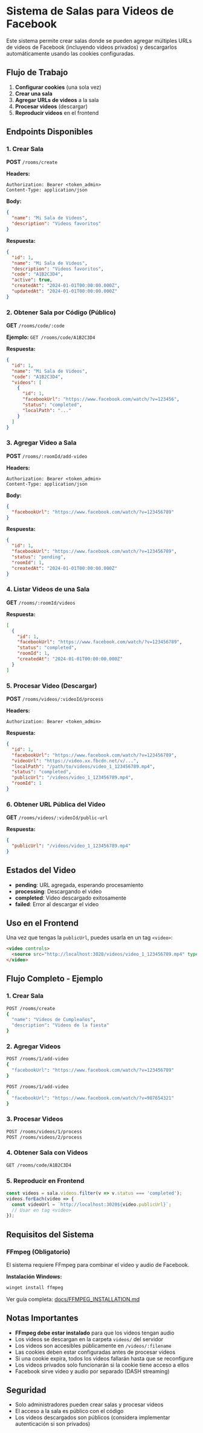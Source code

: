 # Sistema de Salas para Videos de Facebook

Este sistema permite crear salas donde se pueden agregar múltiples URLs de videos de Facebook (incluyendo videos privados) y descargarlos automáticamente usando las cookies configuradas.

## Flujo de Trabajo

1. **Configurar cookies** (una sola vez)
2. **Crear una sala**
3. **Agregar URLs de videos** a la sala
4. **Procesar videos** (descargar)
5. **Reproducir videos** en el frontend

## Endpoints Disponibles

### 1. Crear Sala

**POST** `/rooms/create`

**Headers:**
```
Authorization: Bearer <token_admin>
Content-Type: application/json
```

**Body:**
```json
{
  "name": "Mi Sala de Videos",
  "description": "Videos favoritos"
}
```

**Respuesta:**
```json
{
  "id": 1,
  "name": "Mi Sala de Videos",
  "description": "Videos favoritos",
  "code": "A1B2C3D4",
  "active": true,
  "createdAt": "2024-01-01T00:00:00.000Z",
  "updatedAt": "2024-01-01T00:00:00.000Z"
}
```

### 2. Obtener Sala por Código (Público)

**GET** `/rooms/code/:code`

**Ejemplo:** `GET /rooms/code/A1B2C3D4`

**Respuesta:**
```json
{
  "id": 1,
  "name": "Mi Sala de Videos",
  "code": "A1B2C3D4",
  "videos": [
    {
      "id": 1,
      "facebookUrl": "https://www.facebook.com/watch/?v=123456",
      "status": "completed",
      "localPath": "..."
    }
  ]
}
```

### 3. Agregar Video a Sala

**POST** `/rooms/:roomId/add-video`

**Headers:**
```
Authorization: Bearer <token_admin>
Content-Type: application/json
```

**Body:**
```json
{
  "facebookUrl": "https://www.facebook.com/watch/?v=123456789"
}
```

**Respuesta:**
```json
{
  "id": 1,
  "facebookUrl": "https://www.facebook.com/watch/?v=123456789",
  "status": "pending",
  "roomId": 1,
  "createdAt": "2024-01-01T00:00:00.000Z"
}
```

### 4. Listar Videos de una Sala

**GET** `/rooms/:roomId/videos`

**Respuesta:**
```json
[
  {
    "id": 1,
    "facebookUrl": "https://www.facebook.com/watch/?v=123456789",
    "status": "completed",
    "roomId": 1,
    "createdAt": "2024-01-01T00:00:00.000Z"
  }
]
```

### 5. Procesar Video (Descargar)

**POST** `/rooms/videos/:videoId/process`

**Headers:**
```
Authorization: Bearer <token_admin>
```

**Respuesta:**
```json
{
  "id": 1,
  "facebookUrl": "https://www.facebook.com/watch/?v=123456789",
  "videoUrl": "https://video.xx.fbcdn.net/v/...",
  "localPath": "/path/to/videos/video_1_123456789.mp4",
  "status": "completed",
  "publicUrl": "/videos/video_1_123456789.mp4",
  "roomId": 1
}
```

### 6. Obtener URL Pública del Video

**GET** `/rooms/videos/:videoId/public-url`

**Respuesta:**
```json
{
  "publicUrl": "/videos/video_1_123456789.mp4"
}
```

## Estados del Video

- **pending**: URL agregada, esperando procesamiento
- **processing**: Descargando el video
- **completed**: Video descargado exitosamente
- **failed**: Error al descargar el video

## Uso en el Frontend

Una vez que tengas la `publicUrl`, puedes usarla en un tag `<video>`:

```html
<video controls>
  <source src="http://localhost:3020/videos/video_1_123456789.mp4" type="video/mp4">
</video>
```

## Flujo Completo - Ejemplo

### 1. Crear Sala
```bash
POST /rooms/create
{
  "name": "Videos de Cumpleaños",
  "description": "Videos de la fiesta"
}
```

### 2. Agregar Videos
```bash
POST /rooms/1/add-video
{
  "facebookUrl": "https://www.facebook.com/watch/?v=123456789"
}

POST /rooms/1/add-video
{
  "facebookUrl": "https://www.facebook.com/watch/?v=987654321"
}
```

### 3. Procesar Videos
```bash
POST /rooms/videos/1/process
POST /rooms/videos/2/process
```

### 4. Obtener Sala con Videos
```bash
GET /rooms/code/A1B2C3D4
```

### 5. Reproducir en Frontend
```javascript
const videos = sala.videos.filter(v => v.status === 'completed');
videos.forEach(video => {
  const videoUrl = `http://localhost:3020${video.publicUrl}`;
  // Usar en tag <video>
});
```

## Requisitos del Sistema

### FFmpeg (Obligatorio)
El sistema requiere FFmpeg para combinar el video y audio de Facebook.

**Instalación Windows:**
```powershell
winget install ffmpeg
```

Ver guía completa: [docs/FFMPEG_INSTALLATION.md](FFMPEG_INSTALLATION.md)

## Notas Importantes

- **FFmpeg debe estar instalado** para que los videos tengan audio
- Los videos se descargan en la carpeta `videos/` del servidor
- Los videos son accesibles públicamente en `/videos/:filename`
- Las cookies deben estar configuradas antes de procesar videos
- Si una cookie expira, todos los videos fallarán hasta que se reconfigure
- Los videos privados solo funcionarán si la cookie tiene acceso a ellos
- Facebook sirve video y audio por separado (DASH streaming)

## Seguridad

- Solo administradores pueden crear salas y procesar videos
- El acceso a la sala es público con el código
- Los videos descargados son públicos (considera implementar autenticación si son privados)

